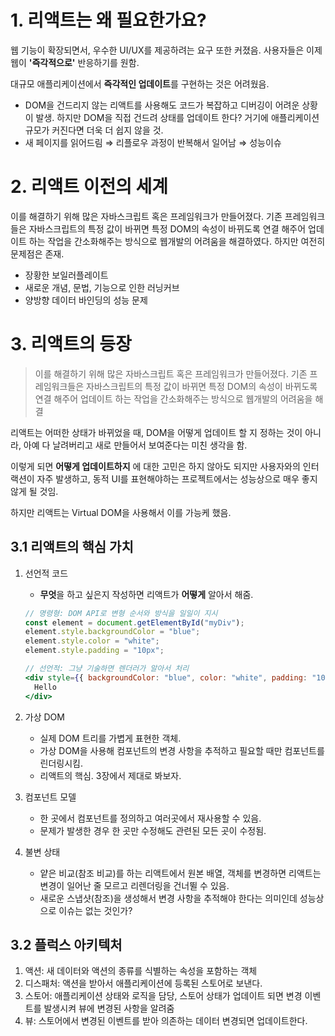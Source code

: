 # 1. 리액트는 왜 필요한가요?

웹 기능이 확장되면서, 우수한 UI/UX를 제공하려는 요구 또한 커졌음. 사용자들은 이제 웹이 **'즉각적으로'** 반응하기를 원함.

대규모 애플리케이션에서 **즉각적인 업데이트**를 구현하는 것은 어려웠음.

- DOM을 건드리지 않는 리액트를 사용해도 코드가 복잡하고 디버깅이 어려운 상황이 발생. 하지만 DOM을 직접 건드려 상태를 업데이트 한다? 거기에 애플리케이션 규모가 커진다면 더욱 더 쉽지 않을 것.
- 새 페이지를 읽어드림 ⇒ 리플로우 과정이 반복해서 일어남 ⇒ 성능이슈

# 2. 리액트 이전의 세계

이를 해결하기 위해 많은 자바스크립트 혹은 프레임워크가 만들어졌다. 기존 프레임워크들은 자바스크립트의 특정 값이 바뀌면 특정 DOM의 속성이 바뀌도록 연결 해주어 업데이트 하는 작업을 간소화해주는 방식으로 웹개발의 어려움을 해결하였다. 하지만 여전히 문제점은 존재.

- 장황한 보일러플레이트
- 새로운 개념, 문법, 기능으로 인한 러닝커브
- 양방향 데이터 바인딩의 성능 문제

# 3. 리액트의 등장

> 이를 해결하기 위해 많은 자바스크립트 혹은 프레임워크가 만들어졌다. 기존 프레임워크들은 자바스크립트의 특정 값이 바뀌면 특정 DOM의 속성이 바뀌도록 연결 해주어 업데이트 하는 작업을 간소화해주는 방식으로 웹개발의 어려움을 해결

리액트는 어떠한 상태가 바뀌었을 때, DOM을 어떻게 업데이트 할 지 정하는 것이 아니라, 아예 다 날려버리고 새로 만들어서 보여준다는 미친 생각을 함.

이렇게 되면 **어떻게 업데이트하지** 에 대한 고민은 하지 않아도 되지만 사용자와의 인터랙션이 자주 발생하고, 동적 UI를 표현해야하는 프로젝트에서는 성능상으로 매우 좋지 않게 될 것임.

하지만 리액트는 Virtual DOM을 사용해서 이를 가능케 했음.

## 3.1 리액트의 핵심 가치

1. 선언적 코드

   - **무엇**을 하고 싶은지 작성하면 리액트가 **어떻게** 알아서 해줌.

   ```jsx
   // 명령형: DOM API로 변형 순서와 방식을 일일이 지시
   const element = document.getElementById("myDiv");
   element.style.backgroundColor = "blue";
   element.style.color = "white";
   element.style.padding = "10px";
   ```

   ```jsx
   // 선언적: 그냥 기술하면 렌더러가 알아서 처리
   <div style={{ backgroundColor: "blue", color: "white", padding: "10px" }}>
     Hello
   </div>
   ```

1. 가상 DOM
   - 실제 DOM 트리를 가볍게 표현한 객체.
   - 가상 DOM을 사용해 컴포넌트의 변경 사항을 추적하고 필요할 때만 컴포넌트를 린더링시킴.
   - 리액트의 핵심. 3장에서 제대로 봐보자.
1. 컴포넌트 모델
   - 한 곳에서 컴포넌트를 정의하고 여러곳에서 재사용할 수 있음.
   - 문제가 발생한 경우 한 곳만 수정해도 관련된 모든 곳이 수정됨.
1. 불변 상태
   - 얕은 비교(참조 비교)를 하는 리액트에서 원본 배열, 객체를 변경하면 리액트는 변경이 일어난 줄 모르고 리렌더링을 건너뛸 수 있음.
   - 새로운 스냅샷(참조)을 생성해서 변경 사항을 추적해야 한다는 의미인데 성능상으로 이슈는 없는 것인가?

## 3.2 플럭스 아키텍처

1. 액션: 새 데이터와 액션의 종류를 식별하는 속성을 포함하는 객체
2. 디스패처: 액션을 받아서 애플리케이션에 등록된 스토어로 보낸다.
3. 스토어: 애플리케이션 상태와 로직을 담당, 스토어 상태가 업데이트 되면 변경 이벤트를 발생시켜 뷰에 변경된 사항을 알려줌
4. 뷰: 스토어에서 변경된 이벤트를 받아 의존하는 데이터 변경되면 업데이트한다.

